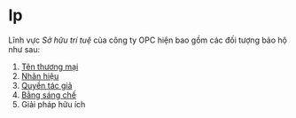 # Ip
Lĩnh vực *Sở hữu trí tuệ* của công ty OPC hiện bao gồm các đối tượng bảo hộ như sau:
1. [Tên thương mại](./trade-name.md)
2. [Nhãn hiệu](./trademark.md)
3. [Quyền tác giả](./copyright/author.md)
4. [Bằng sáng chế](./patent.md)
5. Giải pháp hữu ích